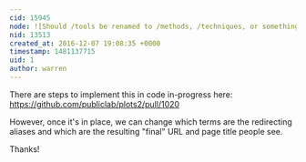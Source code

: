 ```yaml
---
cid: 15945
node: ![Should /tools be renamed to /methods, /techniques, or something else?](../notes/liz/09-30-2016/should-tools-be-renamed-to-methods-techniques-or-something-else)
nid: 13513
created_at: 2016-12-07 19:08:35 +0000
timestamp: 1481137715
uid: 1
author: warren
---
```


There are steps to implement this in code in-progress here: https://github.com/publiclab/plots2/pull/1020

However, once it's in place, we can change which terms are the redirecting aliases and which are the resulting "final" URL and page title people see. 

Thanks!